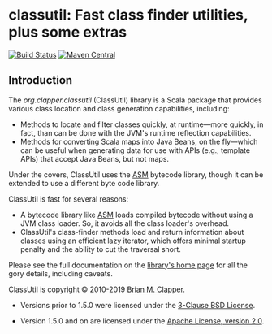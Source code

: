 classutil: Fast class finder utilities, plus some extras
========================================================

[![Build Status](https://travis-ci.org/bmc/classutil.svg?branch=master)](https://travis-ci.org/bmc/classutil)
[![Maven Central](https://maven-badges.herokuapp.com/maven-central/org.clapper/classutil_2.11/badge.svg)](https://maven-badges.herokuapp.com/maven-central/org.clapper/classutil_2.11)

## Introduction

The *org.clapper.classutil* (ClassUtil) library is a Scala package that
provides various class location and class generation capabilities, including:

* Methods to locate and filter classes quickly, at runtime—more quickly, in
  fact, than can be done with the JVM's runtime reflection capabilities.
* Methods for converting Scala maps into Java Beans, on the fly—which can be
  useful when generating data for use with APIs (e.g., template APIs) that
  accept Java Beans, but not maps.

Under the covers, ClassUtil uses the [ASM][] bytecode library, though it
can be extended to use a different byte code library.

ClassUtil is fast for several reasons:

* A bytecode library like [ASM][] loads compiled bytecode without using
  a JVM class loader. So, it avoids all the class loader's overhead.
* ClassUtil's class-finder methods load and return information about
  classes using an efficient lazy iterator, which offers minimal startup
  penalty and the ability to cut the traversal short.

Please see the full documentation on the [library's home page][] for all the
gory details, including caveats.

ClassUtil is copyright &copy; 2010-2019 [Brian M. Clapper][].
 
- Versions prior to 1.5.0 were licensed under the
  [3-Clause BSD License](https://opensource.org/licenses/BSD-3-Clause).

- Version 1.5.0 and on are licensed under the
  [Apache License, version 2.0](https://www.apache.org/licenses/LICENSE-2.0).

[library's home page]: http://software.clapper.org/classutil
[ASM]: http://asm.ow2.org/
[Brian M. Clapper]: mailto:bmc@clapper.org
